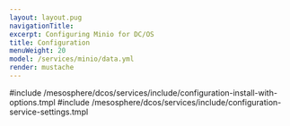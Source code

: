 ```yaml
---
layout: layout.pug
navigationTitle:
excerpt: Configuring Minio for DC/OS
title: Configuration
menuWeight: 20
model: /services/minio/data.yml
render: mustache
---
```


#include /mesosphere/dcos/services/include/configuration-install-with-options.tmpl
#include /mesosphere/dcos/services/include/configuration-service-settings.tmpl
